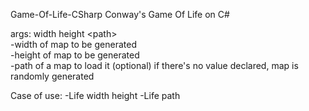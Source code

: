 Game-Of-Life-CSharp
Conway's Game Of Life on C#

args: width height \<path\>  
-width of map to be generated  
-height of map to be generated  
-path of a map to load it (optional) if there's no value declared, map is randomly generated

Case of use:
-Life width height
-Life path
